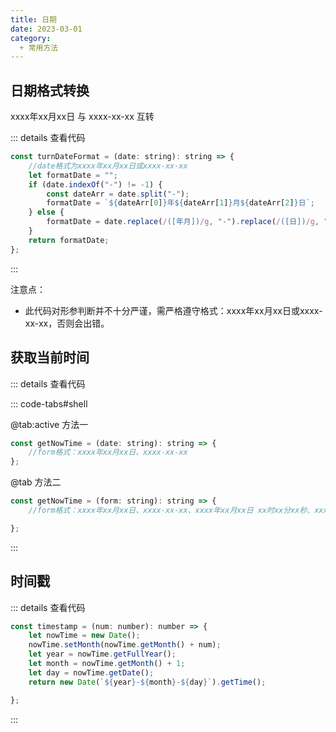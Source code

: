 ```yaml
---
title: 日期
date: 2023-03-01
category:
  + 常用方法
---
```


## 日期格式转换

xxxx年xx月xx日 与 xxxx-xx-xx 互转

::: details 查看代码

```javascript
const turnDateFormat = (date: string): string => {
    //date格式为xxxx年xx月xx日或xxxx-xx-xx
    let formatDate = "";
    if (date.indexOf("-") != -1) {
        const dateArr = date.split("-");
        formatDate = `${dateArr[0]}年${dateArr[1]}月${dateArr[2]}日`;
    } else {
        formatDate = date.replace(/([年月])/g, "-").replace(/([日])/g, "");
    }
    return formatDate;
};
```

:::

注意点：
* 此代码对形参判断并不十分严谨，需严格遵守格式：xxxx年xx月xx日或xxxx-xx-xx，否则会出错。

## 获取当前时间

::: details 查看代码

::: code-tabs#shell

@tab:active 方法一

```javascript
const getNowTime = (date: string): string => {
    //form格式：xxxx年xx月xx日、xxxx-xx-xx
};
```

@tab 方法二

```javascript
const getNowTime = (form: string): string => {
    //form格式：xxxx年xx月xx日、xxxx-xx-xx、xxxx年xx月xx日 xx时xx分xx秒、xxxx-xx-xx xx:xx:xx

};
```

:::

## 时间戳

::: details 查看代码

```javascript
const timestamp = (num: number): number => {
    let nowTime = new Date();
    nowTime.setMonth(nowTime.getMonth() + num);
    let year = nowTime.getFullYear();
    let month = nowTime.getMonth() + 1;
    let day = nowTime.getDate();
    return new Date(`${year}-${month}-${day}`).getTime();

};
```

:::
